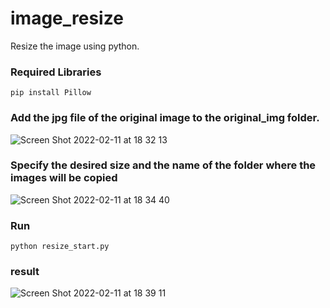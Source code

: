 # image_resize
Resize the image using python.

### Required Libraries
```
pip install Pillow
```


### Add the jpg file of the original image to the original_img folder.

![Screen Shot 2022-02-11 at 18 32 13](https://user-images.githubusercontent.com/5554576/153567912-d1868ce6-2c43-47c8-a0b5-f52927ebe786.png)


### Specify the desired size and the name of the folder where the images will be copied
![Screen Shot 2022-02-11 at 18 34 40](https://user-images.githubusercontent.com/5554576/153568387-4bb5021a-4156-4ec6-bec0-81547d5767cf.png)


### Run
```
python resize_start.py
```

### result
![Screen Shot 2022-02-11 at 18 39 11](https://user-images.githubusercontent.com/5554576/153568890-b019f7c7-6591-4aac-9174-7da1b80ab1f9.png)
